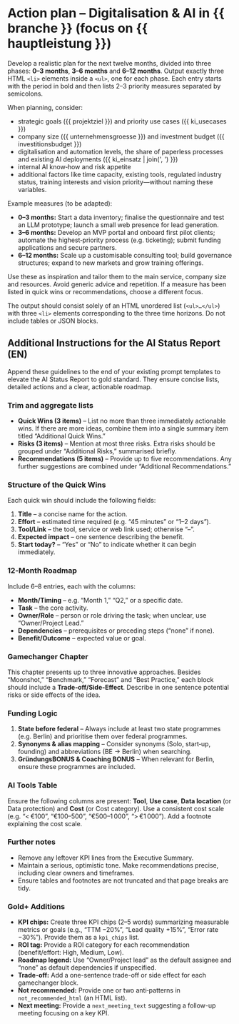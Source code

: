 # Action plan – Digitalisation & AI in {{ branche }} (focus on {{ hauptleistung }})

Develop a realistic plan for the next twelve months, divided into three phases: **0–3 months**, **3–6 months** and **6–12 months**. Output exactly three HTML `<li>` elements inside a `<ul>`, one for each phase. Each entry starts with the period in bold and then lists 2–3 priority measures separated by semicolons.

When planning, consider:

* strategic goals ({{ projektziel }}) and priority use cases ({{ ki_usecases }})
* company size ({{ unternehmensgroesse }}) and investment budget ({{ investitionsbudget }})
* digitalisation and automation levels, the share of paperless processes and existing AI deployments ({{ ki_einsatz | join(', ') }})
* internal AI know‑how and risk appetite
* additional factors like time capacity, existing tools, regulated industry status, training interests and vision priority—without naming these variables.

Example measures (to be adapted):

 - **0–3 months:** Start a data inventory; finalise the questionnaire and test an LLM prototype; launch a small web presence for lead generation.
- **3–6 months:** Develop an MVP portal and onboard first pilot clients; automate the highest‑priority process (e.g. ticketing); submit funding applications and secure partners.
 - **6–12 months:** Scale up a customisable consulting tool; build governance structures; expand to new markets and grow training offerings.

Use these as inspiration and tailor them to the main service, company size and resources. Avoid generic advice and repetition. If a measure has been listed in quick wins or recommendations, choose a different focus.

The output should consist solely of an HTML unordered list (`<ul>…</ul>`) with three `<li>` elements corresponding to the three time horizons. Do not include tables or JSON blocks.

## Additional Instructions for the AI Status Report (EN)

Append these guidelines to the end of your existing prompt templates to elevate the AI Status Report to gold standard. They ensure concise lists, detailed actions and a clear, actionable roadmap.

### Trim and aggregate lists

* **Quick Wins (3 items)** – List no more than three immediately actionable wins. If there are more ideas, combine them into a single summary item titled “Additional Quick Wins.”
* **Risks (3 items)** – Mention at most three risks. Extra risks should be grouped under “Additional Risks,” summarised briefly.
* **Recommendations (5 items)** – Provide up to five recommendations. Any further suggestions are combined under “Additional Recommendations.”

### Structure of the Quick Wins

Each quick win should include the following fields:

1. **Title** – a concise name for the action.
2. **Effort** – estimated time required (e.g. “45 minutes” or “1–2 days”).
3. **Tool/Link** – the tool, service or web link used; otherwise “–”.
4. **Expected impact** – one sentence describing the benefit.
5. **Start today?** – “Yes” or “No” to indicate whether it can begin immediately.

### 12‑Month Roadmap

Include 6–8 entries, each with the columns:

* **Month/Timing** – e.g. “Month 1,” “Q2,” or a specific date.
* **Task** – the core activity.
* **Owner/Role** – person or role driving the task; when unclear, use “Owner/Project Lead.”
* **Dependencies** – prerequisites or preceding steps (“none” if none).
* **Benefit/Outcome** – expected value or goal.

### Gamechanger Chapter

This chapter presents up to three innovative approaches. Besides “Moonshot,” “Benchmark,” “Forecast” and “Best Practice,” each block should include a **Trade‑off/Side‑Effect**. Describe in one sentence potential risks or side effects of the idea.

### Funding Logic

1. **State before federal** – Always include at least two state programmes (e.g. Berlin) and prioritise them over federal programmes.
2. **Synonyms & alias mapping** – Consider synonyms (Solo, start‑up, founding) and abbreviations (BE → Berlin) when searching.
3. **GründungsBONUS & Coaching BONUS** – When relevant for Berlin, ensure these programmes are included.

### AI Tools Table

Ensure the following columns are present: **Tool**, **Use case**, **Data location** (or Data protection) and **Cost** (or Cost category). Use a consistent cost scale (e.g. “< €100”, “€100–500”, “€500–1 000”, “> €1 000”). Add a footnote explaining the cost scale.

### Further notes

* Remove any leftover KPI lines from the Executive Summary.
* Maintain a serious, optimistic tone. Make recommendations precise, including clear owners and timeframes.
* Ensure tables and footnotes are not truncated and that page breaks are tidy.

### Gold+ Additions

* **KPI chips:** Create three KPI chips (2–5 words) summarizing measurable metrics or goals (e.g., “TTM −20%”, “Lead quality +15%”, “Error rate −30%”). Provide them as a `kpi_chips` list.
* **ROI tag:** Provide a ROI category for each recommendation (benefit/effort: High, Medium, Low).
* **Roadmap legend:** Use “Owner/Project lead” as the default assignee and “none” as default dependencies if unspecified.
* **Trade-off:** Add a one-sentence trade-off or side effect for each gamechanger block.
* **Not recommended:** Provide one or two anti‑patterns in `not_recommended_html` (an HTML list).
* **Next meeting:** Provide a `next_meeting_text` suggesting a follow-up meeting focusing on a key KPI.
